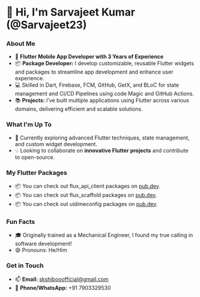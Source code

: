 # 👋 Hi, I'm Sarvajeet Kumar (@Sarvajeet23)

### About Me
- 🚀 **Flutter Mobile App Developer with 3 Years of Experience**
- 📦 **Package Developer:** I develop customizable, reusable Flutter widgets and packages to streamline app development and enhance user experience.
- 💻 Skilled in Dart, Firebase, FCM, GitHub, GetX, and BLoC for state management and CI/CD Pipelines using code Magic and GitHub Actions.
- 📚 **Projects:** I’ve built multiple applications using Flutter across various domains, delivering efficient and scalable solutions.

### What I'm Up To
- 🌱 Currently exploring advanced Flutter techniques, state management, and custom widget development.
- 💡 Looking to collaborate on **innovative Flutter projects** and contribute to open-source.

### My Flutter Packages
- 📦 You can check out flux_api_client packages on [pub.dev](https://pub.dev/packages/flux_api_client).
- 📦 You can check out flux_scaffold packages on [pub.dev](https://pub.dev/packages/flux_scaffold).
- 📦 You can check out uidimeconfig packages on [pub.dev](https://pub.dev/packages/uidimeconfig).

### Fun Facts
- 🎓 Originally trained as a Mechanical Engineer, I found my true calling in software development!
- 😄 Pronouns: He/Him

### Get in Touch
- 📫 **Email:** [skshibooofficial@gmail.com](mailto:skshibooofficial@gmail.com)
- 📱 **Phone/WhatsApp:** +91 7903329530

<!---
Sarvajeet23/Sarvajeet23 is a ✨ special ✨ repository because its `README.md` (this file) appears on your GitHub profile.
--->
